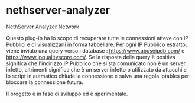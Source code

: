 # nethserver-analyzer
NethServer Analyzer Network

Questo plug-in ha lo scopo di recuperare tutte le connessioni atteve con IP Pubblici e di visualizzarli in forma tabbellare. 
Per ogni IP Pubblico estratto, viene inviato una query verso i database : https://www.abuseipdb.com/ e https://www.ipqualityscore.com/. 
Se la risposta della query è positiva significa che l'indirizzo IP Pubblico che si sta comunicato non è un server infetto, 
altrimenti significa che è un server infetto o utilizzato da attacchi e lo script in autmatico chiude la connessione e salva una regola iptables per bloccare la connessione futura.

Il progetto è in fase di sviluppo ed è sperimentale.
